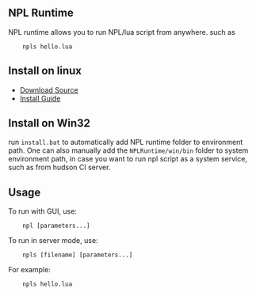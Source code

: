 ﻿## NPL Runtime
NPL runtime allows you to run NPL/lua script from anywhere. such as
``` 
	npls hello.lua
```

## Install on linux
* [Download Source](https://github.com/LiXizhi/NPLRuntime)
* [Install Guide](https://github.com/LiXizhi/NPLRuntime/wiki)
	
## Install on Win32
run `install.bat` to automatically add NPL runtime folder to environment path. 
One can also manually add the `NPLRuntime/win/bin` folder to system environment path, 
in case you want to run npl script as a system service, such as from hudson CI server.

## Usage
To run with GUI, use:
``` 
    npl [parameters...]
```    
To run in server mode, use:
```	
	npls [filename] [parameters...]
```    
For example:
```	
	npls hello.lua
```    